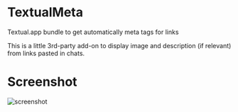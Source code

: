 # TextualMeta
Textual.app bundle to get automatically meta tags for links

This is a little 3rd-party add-on to display image and description (if relevant) from links pasted in chats.

# Screenshot
![screenshot](http://i.imgur.com/Vt0J5Eb.png)
